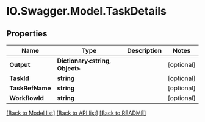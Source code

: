 # IO.Swagger.Model.TaskDetails
## Properties

Name | Type | Description | Notes
------------ | ------------- | ------------- | -------------
**Output** | **Dictionary&lt;string, Object&gt;** |  | [optional] 
**TaskId** | **string** |  | [optional] 
**TaskRefName** | **string** |  | [optional] 
**WorkflowId** | **string** |  | [optional] 

[[Back to Model list]](../README.md#documentation-for-models) [[Back to API list]](../README.md#documentation-for-api-endpoints) [[Back to README]](../README.md)


